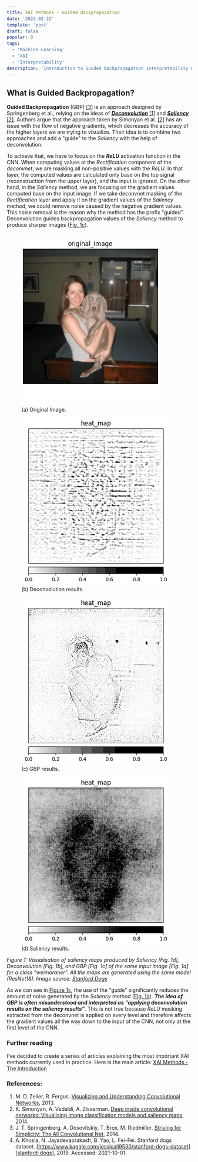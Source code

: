 ```yaml
---
title: XAI Methods - Guided Backpropagation
date: '2022-02-22'
template: 'post'
draft: false
popular: 0
tags:
  - 'Machine Learning'
  - 'XAI'
  - 'Interpretability'
description: 'Introduction to Guided Backpropagation interpretability method.'
---
```


## What is Guided Backpropagation?

**Guided Backpropagation** (GBP) [[3]][gbp] is an approach designed by Springenberg et al., relying on the ideas of **_[Deconvolution](https://erdem.pl/2022/02/xai-methods-deconvolution)_** [[1]][deconv] and **_[Saliency](https://erdem.pl/2022/02/xai-methods-saliency)_** [[2]][saliency]. Authors argue that the approach taken by Simonyan et al. [[2]][saliency] has an issue with the flow of negative gradients, which decreases the accuracy of the higher layers we are trying to visualize. Their idea is to combine two approaches and add a "guide" to the _Saliency_ with the help of deconvolution.

To achieve that, we have to focus on the **_ReLU_** activation function in the CNN. When computing values at the _Rectification_ component of the _deconvnet_, we are masking all non-positive values with the _ReLU_. In that layer, the computed values are calculated only base on the top signal (reconstruction from the upper layer), and the input is ignored. On the other hand, in the _Saliency_ method, we are focusing on the gradient values computed base on the input image. If we take deconvnet masking of the _Rectification_ layer and apply it on the gradient values of the _Saliency_ method, we could remove noise caused by the negative gradient values. This noise removal is the reason why the method has the prefix "guided". Deconvolution guides backpropagation values of the _Saliency_ method to produce sharper images ([Fig. 1c](#figure-3)).

<div style="display: flex; flex-direction: column;" class="wide-container">
<div class="flex-container">
    <figure id="figure-1" class="full-fig-width" style="transform: translateX(0)">
        <img src="Weimaraner-image.png" alt="Original Image"/>
        <figcaption>(a) Original Image.</figcaption>
    </figure>
    <figure id="figure-2" class="full-fig-width" style="transform: translateX(0)">
        <img src="1-4-0-rotation-30-Weimaraner-Weimaraner.png" alt="Deconv result"/>
        <figcaption>(b) Deconvolution results.</figcaption>
    </figure>
    <figure id="figure-3" class="full-fig-width" style="transform: translateX(0)">
        <img src="1-4-0-rotation-30-Weimaraner-Weimaraner-gbp.png" alt="GBP result"/>
        <figcaption>(c) GBP results.</figcaption>
    </figure>
    <figure id="figure-4" class="full-fig-width" style="transform: translateX(0)">
        <img src="1-4-0-rotation-30-Weimaraner-Weimaraner-saliency.png" alt="Saliency result"/>
        <figcaption>(d) Saliency results.</figcaption>
    </figure></div>
<div>
    <span style="font-size: 0.875rem; font-style: italic;">Figure 1: Visualisation of saliency maps produced by Saliency [Fig. 1d], Deconvolution [Fig. 1b], and GBP [Fig. 1c] of the same input image [Fig. 1a] for a class <i>"weimaraner"</i>. All the maps are generated using the same model (ResNet18). Image source: <a href="https://www.kaggle.com/jessicali9530/stanford-dogs-dataset">Stanford Dogs</a> </span>
</div>
</div>

As we can see in [Figure 1c](#figure-3), the use of the "guide" significantly reduces the amount of noise generated by the _Saliency_ method ([Fig. 1d](#figure-4)). ___The idea of GBP is often misunderstood and interpreted as "applying deconvolution results on the saliency results"___. This is not true because _ReLU_ masking extracted from the deconvnet is applied on every level and therefore affects the gradient values all the way down to the input of the CNN, not only at the first level of the CNN.

### Further reading
I’ve decided to create a series of articles explaining the most important XAI methods currently used in practice. Here is the main article: [XAI Methods - The Introduction](https://erdem.pl/2021/10/xai-methods-the-introduction)

### References:

1. M. D. Zeiler, R. Fergus. [Visualizing and Understanding Convolutional Networks][deconv], 2013.
2. K. Simonyan, A. Vedaldi, A. Zisserman. [Deep inside convolutional networks: Visualising image classification models and saliency maps][saliency], 2014.
3. J. T. Springenberg, A. Dosovitskiy, T. Brox, M. Riedmiller. [Striving for Simplicity: The All Convolutional Net][gbp], 2014.
4. A. Khosla, N. Jayadevaprakash, B. Yao, L. Fei-Fei. Stanford dogs dataset. [https://www.kaggle.com/jessicali9530/stanford-dogs-dataset][stanford-dogs], 2019. Accessed: 2021-10-01.

[saliency]: https://arxiv.org/abs/1312.6034
[gbp]: https://arxiv.org/abs/1412.6806
[deconv]: https://arxiv.org/abs/1311.2901
[stanford-dogs]: https://www.kaggle.com/jessicali9530/stanford-dogs-dataset
